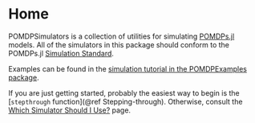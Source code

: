 # Home

POMDPSimulators is a collection of utilities for simulating [POMDPs.jl](https://github.com/JuliaPOMDP/POMDPs.jl) models. All of the simulators in this package should conform to the POMDPs.jl [Simulation Standard](http://juliapomdp.github.io/POMDPs.jl/latest/simulation.html#Simulation-Standard-1).

Examples can be found in the [simulation tutorial in the POMDPExamples package](https://github.com/JuliaPOMDP/POMDPExamples.jl/blob/master/notebooks/Running-Simulations.ipynb).

If you are just getting started, probably the easiest way to begin is the [`stepthrough` function](@ref Stepping-through). Otherwise, consult the [Which Simulator Should I Use?](@ref) page.

```@contents
```
